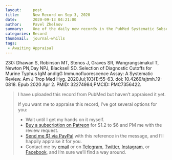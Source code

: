 ```yaml
---
layout:     post
title:      New Record on Sep 3, 2020
date:       2020-09-13 04:21:00
author:     Pavel Zhelnov
summary:    One of the daily new records in the PubMed Systematic Subset indexed by Sep 3, 2020.
categories: Record
thumbnail:  journal-whills
tags:
 - Awaiting Appraisal
---
```


230: Dhawan S, Robinson MT, Stenos J, Graves SR, Wangrangsimakul T, Newton PN,Day NPJ, Blacksell SD. Selection of Diagnostic Cutoffs for Murine Typhus IgM andIgG Immunofluorescence Assay: A Systematic Review. Am J Trop Med Hyg. 2020Jul;103(1):55-63. doi: 10.4269/ajtmh.19-0818. Epub 2020 Apr 2. PMID: 32274984;PMCID: PMC7356422.


> I have uploaded this record from PubMed but haven’t appraised it yet.
>
> If you want me to appraise this record, I’ve got several options for you:
> * Wait until I get my hands on it myself.
> * [Buy a subscription on Patreon](https://patreon.com/zheln) for $1.2 to $6 and PM me with the review request.
> * [Send me $1 via PayPal](https://paypal.me/pjelnov) with this reference in the message, and I’ll happily appraise it for you.
> * Contact me by [email](mailto:pavel@zheln.com) or on [Telegram](https://t.me/drzhelnov), [Twitter](https://twitter.com/drzhelnov), [Instagram](https://instagram.com/igzheln), or [Facebook](https://facebook.com/drzhelnov), and I’m sure we’ll find a way around.

